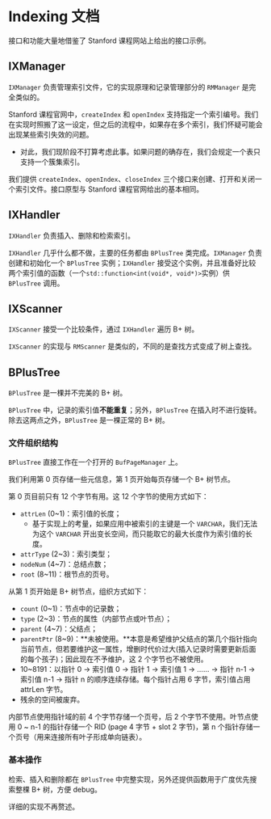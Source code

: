 # Indexing 文档

接口和功能大量地借鉴了 Stanford 课程网站上给出的接口示例。

## IXManager

`IXManager` 负责管理索引文件，它的实现原理和记录管理部分的 `RMManager` 是完全类似的。

Stanford 课程官网中，`createIndex` 和 `openIndex` 支持指定一个索引编号。我们在实现时照搬了这一设定，但之后的流程中，如果存在多个索引，我们怀疑可能会出现某些索引失效的问题。

* 对此，我们现阶段不打算考虑此事。如果问题的确存在，我们会规定一个表只支持一个簇集索引。

我们提供 `createIndex`、`openIndex`、`closeIndex` 三个接口来创建、打开和关闭一个索引文件。接口原型与 Stanford 课程官网给出的基本相同。

## IXHandler

`IXHandler` 负责插入、删除和检索索引。

`IXHandler` 几乎什么都不做，主要的任务都由 `BPlusTree` 类完成。`IXManager` 负责创建和初始化一个 `BPlusTree` 实例；`IXHandler` 接受这个实例，并且准备好比较两个索引值的函数（一个`std::function<int(void*, void*)>`实例）供 `BPlusTree` 调用。

## IXScanner

`IXScanner` 接受一个比较条件，通过 `IXHandler` 遍历 B+ 树。

`IXScanner` 的实现与 `RMScanner` 是类似的，不同的是查找方式变成了树上查找。

## BPlusTree

`BPlusTree` 是一棵并不完美的 B+ 树。

`BPlusTree` 中，记录的索引值**不能重复**；另外，`BPlusTree` 在插入时不进行旋转。除去这两点之外，`BPlusTree` 是一棵正常的 B+ 树。

### 文件组织结构

`BPlusTree` 直接工作在一个打开的 `BufPageManager` 上。

我们利用第 0 页存储一些元信息，第 1 页开始每页存储一个 B+ 树节点。

第 0 页目前只有 12 个字节有用。这 12 个字节的使用方式如下：

* `attrLen` (0~1)：索引值的长度；
  * 基于实现上的考量，如果应用中被索引的主键是一个 `VARCHAR`，我们无法为这个 `VARCHAR` 开出变长空间，而只能取它的最大长度作为索引值的长度。
* `attrType` (2~3)：索引类型；
* `nodeNum` (4~7)：总结点数；
* `root` (8~11)：根节点的页号。

从第 1 页开始是 B+ 树节点，组织方式如下：

* `count` (0~1)：节点中的记录数；
* `type` (2~3)：节点的属性（内部节点或叶节点）；
* `parent` (4~7)：父结点；
* `parentPtr` (8~9)：**未被使用。**本意是希望维护父结点的第几个指针指向当前节点，但若要维护这一属性，增删时代价过大(插入记录时需要更新后面的每个孩子)；因此现在不予维护，这 2 个字节也不被使用。
* 10~8191：以指针 0 → 索引值 0 → 指针 1 → 索引值 1 → …… → 指针 n-1 → 索引值 n-1 → 指针 n 的顺序连续存储。每个指针占用 6 字节，索引值占用 attrLen 字节。
* 残余的空间被废弃。

内部节点使用指针域的前 4 个字节存储一个页号，后 2 个字节不使用。叶节点使用 0 ~ n-1 的指针存储一个 RID (page 4 字节 + slot 2 字节)，第 n 个指针存储一个页号（用来连接所有叶子形成单向链表）。

### 基本操作

检索、插入和删除都在 `BPlusTree` 中完整实现，另外还提供函数用于广度优先搜索整棵 B+ 树，方便 debug。

详细的实现不再赘述。